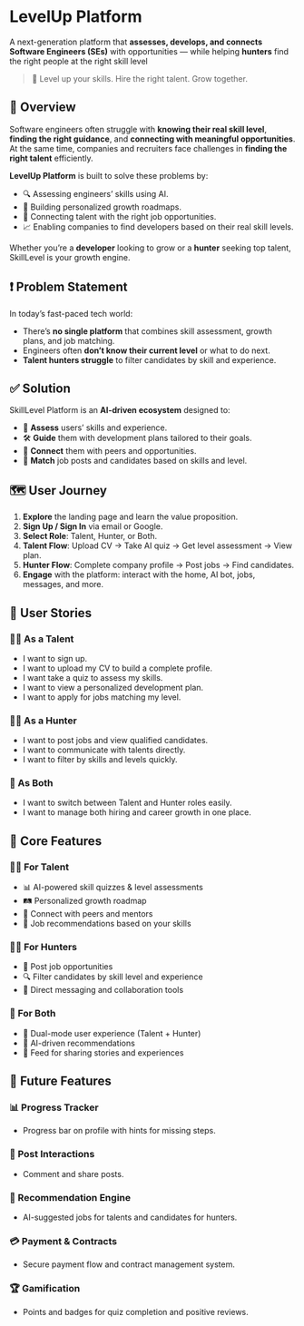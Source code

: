 # LevelUp Platform
A next-generation platform that **assesses, develops, and connects Software Engineers (SEs)** with opportunities — while helping **hunters** find the right people at the right skill level

> 🚀 Level up your skills. Hire the right talent. Grow together.

## 🧭 Overview

Software engineers often struggle with **knowing their real skill level**, **finding the right guidance**, and **connecting with meaningful opportunities**.  
At the same time, companies and recruiters face challenges in **finding the right talent** efficiently.

**LevelUp Platform** is built to solve these problems by:
- 🔍 Assessing engineers’ skills using AI.
- 🧭 Building personalized growth roadmaps.
- 🤝 Connecting talent with the right job opportunities.
- 📈 Enabling companies to find developers based on their real skill levels.

Whether you’re a **developer** looking to grow or a **hunter** seeking top talent, SkillLevel is your growth engine.

## ❗ Problem Statement

In today’s fast-paced tech world:
- There’s **no single platform** that combines skill assessment, growth plans, and job matching.
- Engineers often **don’t know their current level** or what to do next.
- **Talent hunters struggle** to filter candidates by skill and experience.

## ✅ Solution

SkillLevel Platform is an **AI-driven ecosystem** designed to:

- 🔎 **Assess** users’ skills and experience.
- 🛠️ **Guide** them with development plans tailored to their goals.
- 🤝 **Connect** them with peers and opportunities.
- 💼 **Match** job posts and candidates based on skills and level.

## 🗺️ User Journey

1. **Explore** the landing page and learn the value proposition.
2. **Sign Up / Sign In** via email or Google.
3. **Select Role**: Talent, Hunter, or Both.
4. **Talent Flow**: Upload CV → Take AI quiz → Get level assessment → View plan.
5. **Hunter Flow**: Complete company profile → Post jobs → Find candidates.
6. **Engage** with the platform: interact with the home, AI bot, jobs, messages, and more.

## 📖 User Stories

### 👨‍💻 As a Talent
- I want to sign up.
- I want to upload my CV to build a complete profile.
- I want take a quiz to assess my skills.
- I want to view a personalized development plan.
- I want to apply for jobs matching my level.

### 🕵️‍♂️ As a Hunter
- I want to post jobs and view qualified candidates.
- I want to communicate with talents directly.
- I want to filter by skills and levels quickly.

### 🔄 As Both
- I want to switch between Talent and Hunter roles easily.
- I want to manage both hiring and career growth in one place.

## 🌟 Core Features

### 👩‍💻 For Talent
- 📊 AI-powered skill quizzes & level assessments  
- 🛤️ Personalized growth roadmap  
- 🤝 Connect with peers and mentors  
- 💼 Job recommendations based on your skills  

### 🕵️‍♂️ For Hunters
- 📝 Post job opportunities  
- 🔍 Filter candidates by skill level and experience  
- 💬 Direct messaging and collaboration tools  

### 🔄 For Both
- 👥 Dual-mode user experience (Talent + Hunter)  
- 🧠 AI-driven recommendations  
- 📰 Feed for sharing stories and experiences


## 🚀 Future Features

### 📊 Progress Tracker
- Progress bar on profile with hints for missing steps.

### 💬 Post Interactions
- Comment and share posts.

### 🧠 Recommendation Engine
- AI-suggested jobs for talents and candidates for hunters.

### 💳 Payment & Contracts
- Secure payment flow and contract management system.

### 🏆 Gamification
- Points and badges for quiz completion and positive reviews.
